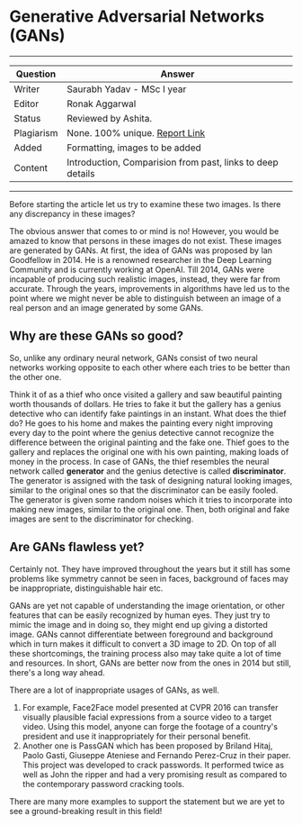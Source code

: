 # Generative Adversarial Networks (GANs)

---

| Question   | Answer                                                            |
| ---------- | ----------------------------------------------------------------- |
| Writer     | Saurabh Yadav - MSc I year                                        |
| Editor     | Ronak Aggarwal                                                    |
| Status     | Reviewed by Ashita.                                               |
| Plagiarism | None. 100% unique. [Report Link](./plag-reports/plag-gans-v1.pdf) |
| Added      | Formatting, images to be added                                    |
| Content    | Introduction, Comparision from past, links to deep details        |

---
Before starting the article let us try to examine these two images. Is there any discrepancy in these images?

The obvious answer that comes to or mind is no! However, you would be amazed to know that persons in these images do not exist. These images are generated by GANs. At first, the idea of GANs was proposed by Ian Goodfellow in 2014. He is a renowned researcher in the Deep Learning Community and is currently working at OpenAI. Till 2014, GANs were incapable of producing such realistic images, instead, they were far from accurate. Through the years, improvements in algorithms have led us to the point where we might never be able to distinguish between an image of a real person and an image generated by some GANs.


## Why are these GANs so good?

So, unlike any ordinary neural network, GANs consist of two neural networks working opposite to each other where each tries to be better than the other one.

Think it of as a thief who once visited a gallery and saw beautiful painting worth thousands of dollars. He tries to fake it but the gallery has a genius detective who can identify fake paintings in an instant. What does the thief do? He goes to his home and makes the painting every night improving every day to the point where the genius detective cannot recognize the difference between the original painting and the fake one. Thief goes to the gallery and replaces the original one with his own painting, making loads of money in the process. In case of GANs, the thief resembles the neural network called **generator** and the genius detective is called **discriminator**.
The generator is assigned with the task of designing natural looking images, similar to the original ones so that the discriminator can be easily fooled. The generator is given some random noises which it tries to incorporate into making new images, similar to the original one. Then, both original and fake images are sent to the discriminator for checking.

## Are GANs flawless yet?

Certainly not. They have improved throughout the years but it still has some problems like symmetry cannot be seen in faces, background of faces may be inappropriate, distinguishable hair etc.
 
GANs are yet not capable of understanding the image orientation, or other features that can be easily recognized by human eyes. They just try to mimic the image and in doing so, they might end up giving a distorted image. GANs cannot differentiate between foreground and background which in turn makes it difficult to convert a 3D image to 2D. On top of all these shortcomings, the training process also may take quite a lot of time and resources. In short, GANs are better now from the ones in 2014 but still, there's a long way ahead.

There are a lot of inappropriate usages of GANs, as well.
1.	For example, Face2Face model presented at CVPR 2016 can transfer visually plausible facial expressions from a source video to a target video. Using this model, anyone can forge the footage of a country's president and use it inappropriately for their personal benefit.
2.	Another one is PassGAN which has been proposed by Briland Hitaj, Paolo Gasti, Giuseppe Ateniese and Fernando Perez-Cruz in their paper. This project was developed to crack passwords. It performed twice as well as John the ripper and had a very promising result as compared to the contemporary password cracking tools.

There are many more examples to support the statement but we are yet to see a ground-breaking result in this field!

